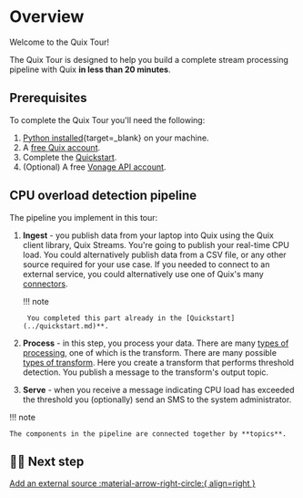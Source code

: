 # Overview

Welcome to the Quix Tour! 

The Quix Tour is designed to help you build a complete stream processing pipeline with Quix **in less than 20 minutes**.

## Prerequisites

To complete the Quix Tour you'll need the following:

1. [Python installed](https://www.python.org/downloads/){target=_blank} on your machine.
2. A [free Quix account](https://portal.platform.quix.io/self-sign-up).
3. Complete the [Quickstart](../quickstart.md).
4. (Optional) A free [Vonage API account](https://developer.vonage.com/sign-up).

## CPU overload detection pipeline

The pipeline you implement in this tour:

1. **Ingest** - you publish data from your laptop into Quix using the Quix client library, Quix Streams. You're going to publish your real-time CPU load. You could alternatively publish data from a CSV file, or any other source required for your use case. If you needed to connect to an external service, you could alternatively use one of Quix's many [connectors](../../connectors/index.md).

    !!! note

        You completed this part already in the [Quickstart](../quickstart.md)**.

2. **Process** - in this step, you process your data. There are many [types of processing](../../develop/process/types-of-processing.md), one of which is the transform. There are many possible [types of transform](../../develop/process/types-of-transform.md). Here you create a transform that performs threshold detection. You publish a message to the transform's output topic. 

3. **Serve** - when you receive a message indicating CPU load has exceeded the threshold you (optionally) send an SMS to the system administrator.

!!! note

    The components in the pipeline are connected together by **topics**.

## 🏃‍♀️ Next step

[Add an external source :material-arrow-right-circle:{ align=right }](./external-source.md)
